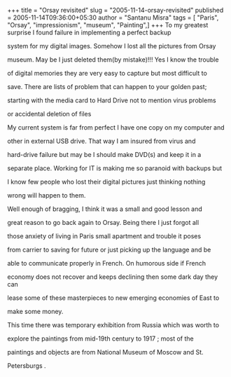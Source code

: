+++
title = "Orsay revisited"
slug = "2005-11-14-orsay-revisited"
published = 2005-11-14T09:36:00+05:30
author = "Santanu Misra"
tags = [ "Paris", "Orsay", "impressionism", "museum", "Painting",]
+++
To my greatest surprise I found failure in implementing a perfect backup
system for my digital images. Somehow I lost all the pictures from Orsay
museum. May be I just deleted them(by mistake)!!! Yes I know the trouble
of digital memories they are very easy to capture but most difficult to
save. There are lists of problem that can happen to your golden past;
starting with the media card to Hard Drive not to mention virus problems
or accidental deletion of files

  

My current system is far from perfect I have one copy on my computer and
other in external USB drive. That way I am insured from virus and
hard-drive failure but may be I should make DVD(s) and keep it in a
separate place. Working for IT is making me so paranoid with backups but
I know few people who lost their digital pictures just thinking nothing
wrong will happen to them.

  

Well enough of bragging, I think it was a small and good lesson and
great reason to go back again to Orsay. Being there I just forgot all
those anxiety of living in Paris small apartment and trouble it poses
from carrier to saving for future or just picking up the language and be
able to communicate properly in French. On humorous side if French
economy does not recover and keeps declining then some dark day they can
lease some of these masterpieces to new emerging economies of East to
make some money.

  

This time there was temporary exhibition from Russia which was worth to
explore the paintings from mid-19th century to 1917 ; most of the
paintings and objects are from National Museum of Moscow and St.
Petersburgs .
